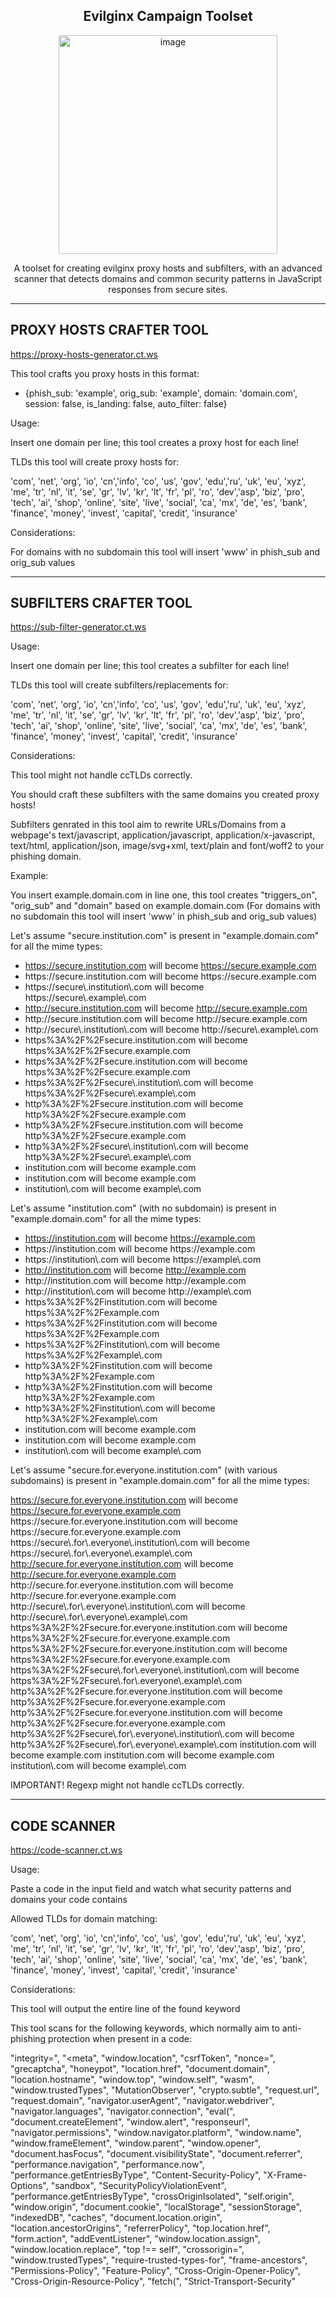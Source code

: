 <h2 align="center"><b>Evilginx Campaign Toolset</b></h2>
<div align="center">
  <img width="350" height="350" alt="image" src="https://github.com/user-attachments/assets/af5c1977-ac31-49fa-a947-bd40a41ea6aa" />
</div>
<p align="center">
A toolset for creating evilginx proxy hosts and subfilters, with an advanced scanner that detects domains and common security patterns in JavaScript responses from secure sites.
</p>

--------------------------------------------
PROXY HOSTS CRAFTER TOOL
--------------------------------------------

https://proxy-hosts-generator.ct.ws

This tool crafts you proxy hosts in this format:

  - {phish_sub: 'example', orig_sub: 'example', domain: 'domain.com', session: false, is_landing: false, auto_filter: false}

Usage:

Insert one domain per line; this tool creates a proxy host for each line!

TLDs this tool will create proxy hosts for:

'com', 'net', 'org', 'io', 'cn','info', 'co', 'us', 'gov', 'edu','ru', 'uk', 'eu', 'xyz', 'me', 'tr', 'nl', 'it', 'se', 'gr', 'lv', 'kr', 'lt', 'fr', 'pl', 'ro', 'dev','asp', 'biz', 'pro', 'tech', 'ai', 'shop', 'online', 'site', 'live', 'social', 'ca', 'mx', 'de', 'es', 'bank', 'finance', 'money', 'invest', 'capital', 'credit', 'insurance'

Considerations:

For domains with no subdomain this tool will insert 'www' in phish_sub and orig_sub values

--------------------------------------------
SUBFILTERS CRAFTER TOOL
--------------------------------------------

https://sub-filter-generator.ct.ws

Usage:

Insert one domain per line; this tool creates a subfilter for each line!

TLDs this tool will create subfilters/replacements for:

'com', 'net', 'org', 'io', 'cn','info', 'co', 'us', 'gov', 'edu','ru', 'uk', 'eu', 'xyz', 'me', 'tr', 'nl', 'it', 'se', 'gr', 'lv', 'kr', 'lt', 'fr', 'pl', 'ro', 'dev','asp', 'biz', 'pro', 'tech', 'ai', 'shop', 'online', 'site', 'live', 'social', 'ca', 'mx', 'de', 'es', 'bank', 'finance', 'money', 'invest', 'capital', 'credit', 'insurance'

Considerations:

This tool might not handle ccTLDs correctly.

You should craft these subfilters with the same domains you created proxy hosts!

Subfilters genrated in this tool aim to rewrite URLs/Domains from a webpage's text/javascript, application/javascript, application/x-javascript, text/html, application/json, image/svg+xml, text/plain and font/woff2 to your phishing domain.

Example:

You insert example.domain.com in line one, this tool creates "triggers_on", "orig_sub" and "domain" based on example.domain.com (For domains with no subdomain this tool will insert 'www' in phish_sub and orig_sub values)

Let's assume "secure.institution.com" is present in "example.domain.com" for all the mime types:

- https://secure.institution.com will become https://secure.example.com
- https://secure\.institution\.com will become https://secure\.example\.com
- https://secure\\.institution\\.com will become https://secure\\.example\\.com
- http://secure.institution.com will become http://secure.example.com
- http://secure\.institution\.com will become http://secure\.example\.com
- http://secure\\.institution\\.com will become http://secure\\.example\\.com
- https%3A%2F%2Fsecure.institution.com will become https%3A%2F%2Fsecure.example.com
- https%3A%2F%2Fsecure\.institution\.com will become https%3A%2F%2Fsecure\.example\.com
- https%3A%2F%2Fsecure\\.institution\\.com will become https%3A%2F%2Fsecure\\.example\\.com
- http%3A%2F%2Fsecure.institution.com will become http%3A%2F%2Fsecure.example.com
- http%3A%2F%2Fsecure\.institution\.com will become http%3A%2F%2Fsecure\.example\.com
- http%3A%2F%2Fsecure\\.institution\\.com will become http%3A%2F%2Fsecure\\.example\\.com
- institution.com will become example.com
- institution\.com will become example\.com
- institution\\.com will become example\\.com

Let's assume "institution.com" (with no subdomain) is present in "example.domain.com" for all the mime types:

- https://institution.com will become https://example.com
- https://institution\.com will become https://example\.com
- https://institution\\.com will become https://example\\.com
- http://institution.com will become http://example.com
- http://institution\.com will become http://example\.com
- http://institution\\.com will become http://example\\.com
- https%3A%2F%2Finstitution.com will become https%3A%2F%2Fexample.com
- https%3A%2F%2Finstitution\.com will become https%3A%2F%2Fexample\.com
- https%3A%2F%2Finstitution\\.com will become https%3A%2F%2Fexample\\.com
- http%3A%2F%2Finstitution.com will become http%3A%2F%2Fexample.com
- http%3A%2F%2Finstitution\.com will become http%3A%2F%2Fexample\.com
- http%3A%2F%2Finstitution\\.com will become http%3A%2F%2Fexample\\.com
- institution.com will become example.com
- institution\.com will become example\.com
- institution\\.com will become example\\.com

Let's assume "secure.for.everyone.institution.com" (with various subdomains) is present in "example.domain.com" for all the mime types:

https://secure.for.everyone.institution.com will become https://secure.for.everyone.example.com
https://secure\.for\.everyone\.institution\.com will become https://secure\.for\.everyone\.example\.com
https://secure\\.for\\.everyone\\.institution\\.com will become https://secure\\.for\\.everyone\\.example\\.com
http://secure.for.everyone.institution.com will become http://secure.for.everyone.example.com
http://secure\.for\.everyone\.institution\.com will become http://secure\.for\.everyone\.example\.com
http://secure\\.for\\.everyone\\.institution\\.com will become http://secure\\.for\\.everyone\\.example\\.com
https%3A%2F%2Fsecure.for.everyone.institution.com will become https%3A%2F%2Fsecure.for.everyone.example.com
https%3A%2F%2Fsecure\.for\.everyone\.institution\.com will become https%3A%2F%2Fsecure\.for\.everyone\.example\.com
https%3A%2F%2Fsecure\\.for\\.everyone\\.institution\\.com will become https%3A%2F%2Fsecure\\.for\\.everyone\\.example\\.com
http%3A%2F%2Fsecure.for.everyone.institution.com will become http%3A%2F%2Fsecure.for.everyone.example.com
http%3A%2F%2Fsecure\.for\.everyone\.institution\.com will become http%3A%2F%2Fsecure\.for\.everyone\.example\.com
http%3A%2F%2Fsecure\\.for\\.everyone\\.institution\\.com will become http%3A%2F%2Fsecure\\.for\\.everyone\\.example\\.com
institution.com will become example.com
institution\.com will become example\.com
institution\\.com will become example\\.com

IMPORTANT!
Regexp might not handle ccTLDs correctly.

--------------------------------------------
CODE SCANNER
--------------------------------------------

https://code-scanner.ct.ws

Usage:

Paste a code in the input field and watch what security patterns and domains your code contains

Allowed TLDs for domain matching:

'com', 'net', 'org', 'io', 'cn','info', 'co', 'us', 'gov', 'edu','ru', 'uk', 'eu', 'xyz', 'me', 'tr', 'nl', 'it', 'se', 'gr', 'lv', 'kr', 'lt', 'fr', 'pl', 'ro', 'dev','asp', 'biz', 'pro', 'tech', 'ai', 'shop', 'online', 'site', 'live', 'social', 'ca', 'mx', 'de', 'es', 'bank', 'finance', 'money', 'invest', 'capital', 'credit', 'insurance'

Considerations:

This tool will output the entire line of the found keyword

This tool scans for the following keywords, which normally aim to anti-phishing protection when present in a code:

"integrity=", "<meta", "window.location", "csrfToken", "nonce=", "grecaptcha", "honeypot", "location.href", "document.domain", "location.hostname", "window.top", "window.self", "wasm", "window.trustedTypes", "MutationObserver", "crypto.subtle", "request.url", "request.domain", "navigator.userAgent", "navigator.webdriver", "navigator.languages", "navigator.connection", "eval(", "document.createElement", "window.alert", "responseurl", "navigator.permissions", "window.navigator.platform", "window.name", "window.frameElement", "window.parent", "window.opener", "document.hasFocus", "document.visibilityState", "document.referrer", "performance.navigation", "performance.now", "performance.getEntriesByType", "Content-Security-Policy", "X-Frame-Options", "sandbox", "SecurityPolicyViolationEvent", "performance.getEntriesByType", "crossOriginIsolated", "self.origin", "window.origin", "document.cookie", "localStorage", "sessionStorage", "indexedDB", "caches", "document.location.origin", "location.ancestorOrigins", "referrerPolicy", "top.location.href", "form.action", "addEventListener", "window.location.assign", "window.location.replace", "top !== self", "crossorigin=", "window.trustedTypes", "require-trusted-types-for", "frame-ancestors", "Permissions-Policy", "Feature-Policy", "Cross-Origin-Opener-Policy", "Cross-Origin-Resource-Policy", "fetch(", "Strict-Transport-Security"
